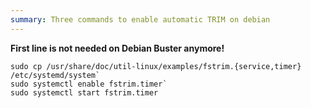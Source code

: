 ```yaml
---
summary: Three commands to enable automatic TRIM on debian
---
```


**First line is not needed on Debian Buster anymore!**
```
sudo cp /usr/share/doc/util-linux/examples/fstrim.{service,timer} /etc/systemd/system`
sudo systemctl enable fstrim.timer`
sudo systemctl start fstrim.timer
```
